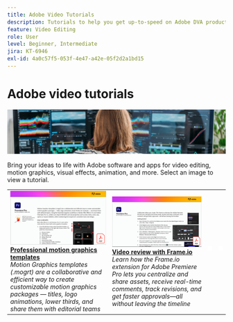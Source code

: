 ```yaml
---
title: Adobe Video Tutorials
description: Tutorials to help you get up-to-speed on Adobe DVA products
feature: Video Editing
role: User
level: Beginner, Intermediate
jira: KT-6946
exl-id: 4a0c57f5-053f-4e47-a42e-05f2d2a1bd15
---
```

# Adobe video tutorials

![Creative Cloud Hero Image](../assets/CCEbanner-DVA.png)

Bring your ideas to life with Adobe software and apps for video editing, motion graphics, visual effects, animation, and more. Select an image to view a tutorial.

<table>
<tr>
 <td>
   <a href="motion-graphics-templates.md">
      <img alt="Professional motion graphics templates" src="assets/MORGTs.png" />
   </a>
    <div>
   <a href="motion-graphics-templates.md"><strong>Professional motion graphics templates</strong></a>
    </div>
    <em>Motion Graphics templates (.mogrt) are a collaborative and efficient way to create customizable motion graphics packages — titles, logo animations, lower thirds, and share them with editorial teams</em>
    <br>
  </td>
  <td>
   <a href="video-review-frame-io.md">
      <img alt="Video review with Frame-io" src="assets/Videoreviewwithframe.png" />
   </a>
    <div>
   <a href="video-review-frame-io.md"><strong>Video review with Frame.io</strong></a>
    </div>
    <em>Learn how the Frame.io extension for Adobe Premiere Pro lets you centralize and share assets, receive real-time comments, track revisions, and get faster approvals—all without leaving the timeline</em>
    <br>
  </td>
  <td>
    <img alt="Spacer" src="../assets/acrobat_PDF_whitespacer_96.png" />
    <div>
    <br>
  </td>
  <td>
    <img alt="Spacer" src="../assets/acrobat_PDF_whitespacer_96.png" />
    <div>
    <br>
  </td>
</tr>
</table>
